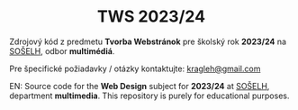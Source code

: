 <div align="center">
  <h1>TWS 2023/24</h1>
</div>

Zdrojový kód z predmetu **Tvorba Webstránok** pre školský rok **2023/24** na [SOŠELH](http://soselh.sk), odbor **multimédiá**.

Pre špecifické požiadavky / otázky kontaktujte: [kragleh@gmail.com](mailto:kragleh@gmail.com)

EN: Source code for the **Web Design** subject for **2023/24** at [SOŠELH](http://soselh.sk), department **multimedia**. This repository is purely for educational purposes.
